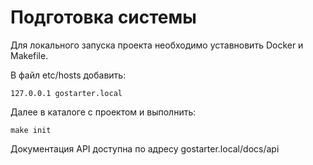 # Подготовка системы

Для локального запуска проекта необходимо уставновить Docker и Makefile.

В файл etc/hosts добавить:

```
127.0.0.1 gostarter.local
```

Далее в каталоге с проектом и выполнить:
```
make init
```
Документация API доступна по адресу gostarter.local/docs/api
